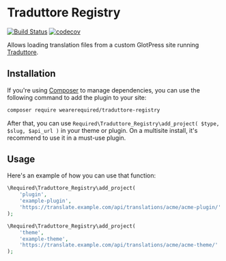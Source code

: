 # Traduttore Registry


[![Build Status](https://travis-ci.com/wearerequired/traduttore-registry.svg?branch=master)](https://travis-ci.com/wearerequired/traduttore-registry) [![codecov](https://codecov.io/gh/wearerequired/traduttore-registry/branch/master/graph/badge.svg)](https://codecov.io/gh/wearerequired/traduttore-registry)

Allows loading translation files from a custom GlotPress site running [Traduttore](https://github.com/wearerequired/traduttore).

## Installation

If you're using [Composer](https://getcomposer.org/) to manage dependencies, you can use the following command to add the plugin to your site:

```bash
composer require wearerequired/traduttore-registry
```

After that, you can use `Required\Traduttore_Registry\add_project( $type, $slug, $api_url )` in your theme or plugin. On a multisite install, it's recommend to use it in a must-use plugin.

## Usage

Here's an example of how you can use that function:

```php
\Required\Traduttore_Registry\add_project(
	'plugin',
	'example-plugin',
	'https://translate.example.com/api/translations/acme/acme-plugin/'
);

\Required\Traduttore_Registry\add_project(
	'theme',
	'example-theme',
	'https://translate.example.com/api/translations/acme/acme-theme/'
);
```
